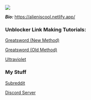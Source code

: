 ![](https://komarev.com/ghpvc/?username=Tacogamerman)

***Bio:*** https://alieniscool.netlify.app/

### Unblocker Link Making Tutorials:

[Greatsword (New Method)](https://www.youtube.com/watch?v=hysvVkzfHlo)

[Greatsword (Old Method)](https://www.youtube.com/watch?v=AZ1T8c1R2JI)

[Ultraviolet](https://www.youtube.com/watch?v=-QiJRWyDIp4)

### My Stuff

[Subreddit](https://www.reddit.com/r/swordstuff/)

[Discord Server](https://discord.gg/BMxe6D9CKv)


